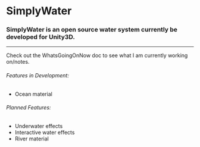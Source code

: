 # SimplyWater
### SimplyWater is an open source water system currently be developed for Unity3D.
---
Check out the WhatsGoingOnNow doc to see what I am currently working on/notes.

###### Features in Development:
* Ocean material

###### Planned Features:
* Underwater effects
* Interactive water effects
* River material

